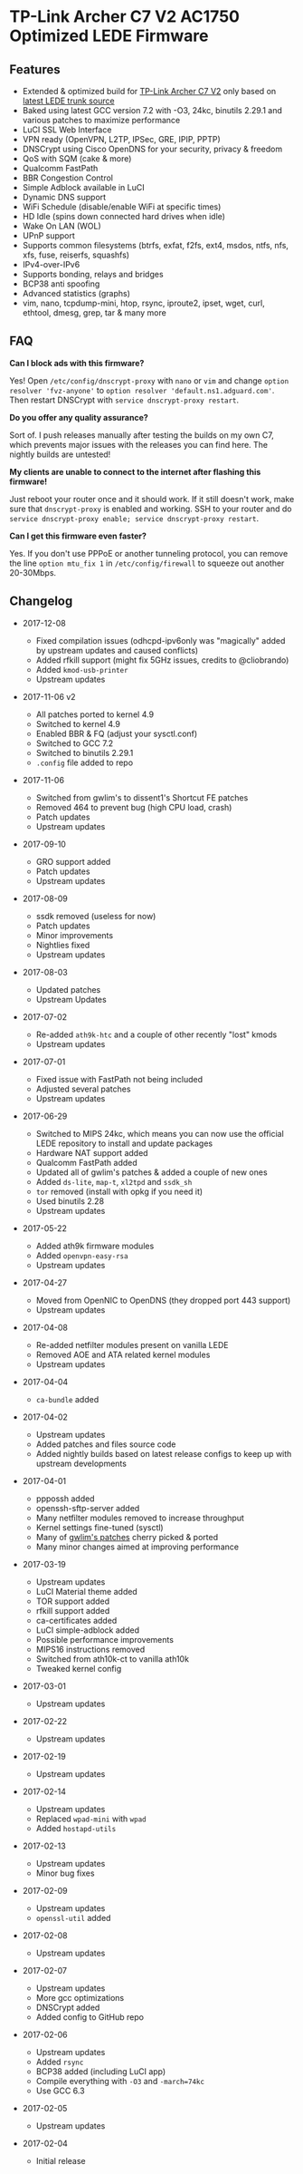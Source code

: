 # TP-Link Archer C7 V2 AC1750 Optimized LEDE Firmware

## Features
- Extended & optimized build for [TP-Link Archer C7 V2](https://lede-project.org/toh/hwdata/tp-link/tp-link_archer_c7_ac1750_v2.0) only based on [latest LEDE trunk source](https://git.lede-project.org/?p=source.git)
- Baked using latest GCC version 7.2 with -O3, 24kc, binutils 2.29.1 and various patches to maximize performance
- LuCI SSL Web Interface
- VPN ready (OpenVPN, L2TP, IPSec, GRE, IPIP, PPTP)
- DNSCrypt using Cisco OpenDNS for your security, privacy & freedom
- QoS with SQM (cake & more)
- Qualcomm FastPath
- BBR Congestion Control
- Simple Adblock available in LuCI
- Dynamic DNS support
- WiFi Schedule (disable/enable WiFi at specific times)
- HD Idle (spins down connected hard drives when idle)
- Wake On LAN (WOL)
- UPnP support
- Supports common filesystems (btrfs, exfat, f2fs, ext4, msdos, ntfs, nfs, xfs, fuse, reiserfs, squashfs)
- IPv4-over-IPv6
- Supports bonding, relays and bridges
- BCP38 anti spoofing
- Advanced statistics (graphs)
- vim, nano, tcpdump-mini, htop, rsync, iproute2, ipset, wget, curl, ethtool, dmesg, grep, tar & many more

## FAQ
**Can I block ads with this firmware?**

Yes! Open `/etc/config/dnscrypt-proxy` with `nano` or `vim` and change `option resolver 'fvz-anyone'` to `option resolver 'default.ns1.adguard.com'`. Then restart DNSCrypt with `service dnscrypt-proxy restart`.

**Do you offer any quality assurance?**

Sort of. I push releases manually after testing the builds on my own C7, which prevents major issues with the releases you can find here. The nightly builds are untested!

**My clients are unable to connect to the internet after flashing this firmware!**

Just reboot your router once and it should work. If it still doesn't work, make sure that `dnscrypt-proxy` is enabled and working. SSH to your router and do `service dnscrypt-proxy enable; service dnscrypt-proxy restart`.

**Can I get this firmware even faster?**

Yes. If you don't use PPPoE or another tunneling protocol, you can remove the line `option mtu_fix 1` in `/etc/config/firewall` to squeeze out another 20-30Mbps.

## Changelog
- 2017-12-08
  - Fixed compilation issues (odhcpd-ipv6only was "magically" added by upstream updates and caused conflicts)
  - Added rfkill support (might fix 5GHz issues, credits to @cliobrando)
  - Added `kmod-usb-printer`
  - Upstream updates

- 2017-11-06 v2
  - All patches ported to kernel 4.9
  - Switched to kernel 4.9
  - Enabled BBR & FQ (adjust your sysctl.conf)
  - Switched to GCC 7.2
  - Switched to binutils 2.29.1
  - `.config` file added to repo
- 2017-11-06
  - Switched from gwlim's to dissent1's Shortcut FE patches
  - Removed 464 to prevent bug (high CPU load, crash)
  - Patch updates
  - Upstream updates
- 2017-09-10
  - GRO support added
  - Patch updates
  - Upstream updates
- 2017-08-09
  - ssdk removed (useless for now)
  - Patch updates
  - Minor improvements
  - Nightlies fixed
  - Upstream updates
- 2017-08-03
  - Updated patches
  - Upstream Updates
- 2017-07-02
  - Re-added `ath9k-htc` and a couple of other recently "lost" kmods
  - Upstream updates
- 2017-07-01
  - Fixed issue with FastPath not being included
  - Adjusted several patches
  - Upstream updates
- 2017-06-29
  - Switched to MIPS 24kc, which means you can now use the official LEDE repository to install and update packages
  - Hardware NAT support added
  - Qualcomm FastPath added
  - Updated all of gwlim's patches & added a couple of new ones
  - Added `ds-lite`, `map-t`, `xl2tpd` and `ssdk_sh`
  - `tor` removed (install with opkg if you need it)
  - Used binutils 2.28
  - Upstream updates
- 2017-05-22
  - Added ath9k firmware modules
  - Added `openvpn-easy-rsa`
  - Upstream updates
- 2017-04-27
  - Moved from OpenNIC to OpenDNS (they dropped port 443 support)
  - Upstream updates
- 2017-04-08
  - Re-added netfilter modules present on vanilla LEDE
  - Removed AOE and ATA related kernel modules
  - Upstream updates
- 2017-04-04
  - `ca-bundle` added
- 2017-04-02
  - Upstream updates
  - Added patches and files source code
  - Added nightly builds based on latest release configs to keep up with upstream developments
- 2017-04-01
  - pppossh added
  - openssh-sftp-server added
  - Many netfilter modules removed to increase throughput
  - Kernel settings fine-tuned (sysctl)
  - Many of [gwlim's patches](https://github.com/gwlim/mips74k-ar71xx-lede-patch) cherry picked & ported
  - Many minor changes aimed at improving performance
- 2017-03-19
  - Upstream updates
  - LuCI Material theme added
  - TOR support added
  - rfkill support added
  - ca-certificates added
  - LuCI simple-adblock added
  - Possible performance improvements
  - MIPS16 instructions removed
  - Switched from ath10k-ct to vanilla ath10k
  - Tweaked kernel config
- 2017-03-01
  - Upstream updates
- 2017-02-22
  - Upstream updates
- 2017-02-19
  - Upstream updates
- 2017-02-14
  - Upstream updates
  - Replaced `wpad-mini` with `wpad`
  - Added `hostapd-utils`
- 2017-02-13
  - Upstream updates
  - Minor bug fixes
- 2017-02-09
  - Upstream updates
  - `openssl-util` added
- 2017-02-08
  - Upstream updates
- 2017-02-07
  - Upstream updates
  - More gcc optimizations
  - DNSCrypt added
  - Added config to GitHub repo

- 2017-02-06
  - Upstream updates
  - Added `rsync`
  - BCP38 added (including LuCI app)
  - Compile everything with `-O3` and `-march=74kc`
  - Use GCC 6.3

- 2017-02-05
  - Upstream updates

- 2017-02-04
  - Initial release
